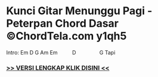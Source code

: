 
 # Kunci Gitar Menunggu Pagi - Peterpan Chord Dasar ©ChordTela.com y1qh5


Intro: Em D G Am Em          D                G Tapi

###  <a href="https://shortlighzx.web.app?sq=Kunci Gitar Menunggu Pagi - Peterpan Chord Dasar ©ChordTela.com"> >> VERSI LENGKAP KLIK DISINI << </a>
